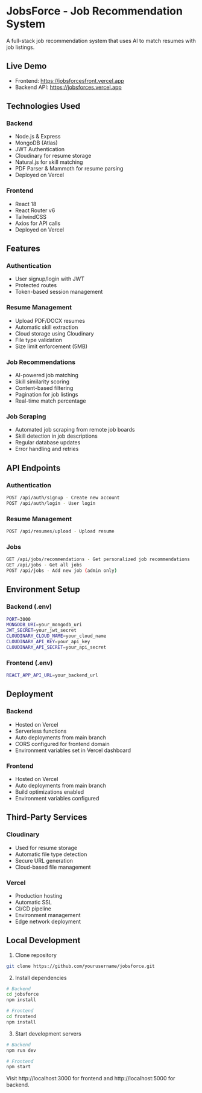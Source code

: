 # JobsForce - Job Recommendation System

A full-stack job recommendation system that uses AI to match resumes with job listings.

## Live Demo
- Frontend: https://jobsforcesfront.vercel.app
- Backend API: https://jobsforces.vercel.app

## Technologies Used

### Backend
- Node.js & Express
- MongoDB (Atlas)
- JWT Authentication
- Cloudinary for resume storage
- Natural.js for skill matching
- PDF Parser & Mammoth for resume parsing
- Deployed on Vercel

### Frontend
- React 18
- React Router v6
- TailwindCSS
- Axios for API calls
- Deployed on Vercel

## Features

### Authentication
- User signup/login with JWT
- Protected routes
- Token-based session management

### Resume Management
- Upload PDF/DOCX resumes
- Automatic skill extraction
- Cloud storage using Cloudinary
- File type validation
- Size limit enforcement (5MB)

### Job Recommendations
- AI-powered job matching
- Skill similarity scoring
- Content-based filtering
- Pagination for job listings
- Real-time match percentage

### Job Scraping
- Automated job scraping from remote job boards
- Skill detection in job descriptions
- Regular database updates
- Error handling and retries

## API Endpoints

### Authentication
```bash
POST /api/auth/signup - Create new account
POST /api/auth/login - User login
```

### Resume Management
```bash
POST /api/resumes/upload - Upload resume
```

### Jobs
```bash
GET /api/jobs/recommendations - Get personalized job recommendations
GET /api/jobs - Get all jobs
POST /api/jobs - Add new job (admin only)
```

## Environment Setup

### Backend (.env)
```bash
PORT=3000
MONGODB_URI=your_mongodb_uri
JWT_SECRET=your_jwt_secret
CLOUDINARY_CLOUD_NAME=your_cloud_name
CLOUDINARY_API_KEY=your_api_key
CLOUDINARY_API_SECRET=your_api_secret
```

### Frontend (.env)
```bash
REACT_APP_API_URL=your_backend_url
```

## Deployment

### Backend
- Hosted on Vercel
- Serverless functions
- Auto deployments from main branch
- CORS configured for frontend domain
- Environment variables set in Vercel dashboard

### Frontend
- Hosted on Vercel
- Auto deployments from main branch
- Build optimizations enabled
- Environment variables configured

## Third-Party Services

### Cloudinary
- Used for resume storage
- Automatic file type detection
- Secure URL generation
- Cloud-based file management

### Vercel
- Production hosting
- Automatic SSL
- CI/CD pipeline
- Environment management
- Edge network deployment

## Local Development

1. Clone repository
```bash
git clone https://github.com/yourusername/jobsforce.git
```

2. Install dependencies
```bash
# Backend
cd jobsforce
npm install

# Frontend
cd frontend
npm install
```

3. Start development servers
```bash
# Backend
npm run dev

# Frontend
npm start
```

Visit http://localhost:3000 for frontend and http://localhost:5000 for backend.
